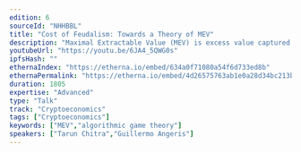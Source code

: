 ```yaml
---
edition: 6
sourceId: "NHHBBL"
title: "Cost of Feudalism: Towards a Theory of MEV"
description: "Maximal Extractable Value (MEV) is excess value captured by miners/validator. This excess value often comes from reordering, censoring, or inserting new transactions that allow a miner to front-run users' transactions. Is MEV *always* bad? Can it sometimes lead to good equilibria for users? We modify tools from algorithmic game theory and probability to prove some surprising paradoxes — *some* MEV improves trading efficiency in networks of automated market makers."
youtubeUrl: "https://youtu.be/6JA4_5QWG0s"
ipfsHash: ""
ethernaIndex: "https://etherna.io/embed/634a0f71080a54f6d733ed8b"
ethernaPermalink: "https://etherna.io/embed/4d26575763ab1e0a28d34bc213bb3413647973ac2ea20ad2987f27b6cab08cbe"
duration: 1805
expertise: "Advanced"
type: "Talk"
track: "Cryptoeconomics"
tags: ["Cryptoeconomics"]
keywords: ["MEV","algorithmic game theory"]
speakers: ["Tarun Chitra","Guillermo Angeris"]
---
```

